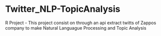 # Twitter_NLP-TopicAnalysis
 R Project - This project consist on through an api extract twitts of Zappos company to make Natural Languague Processing and Topic Analysis
